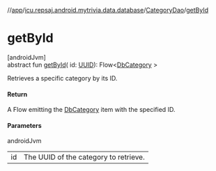 //[app](../../../index.md)/[icu.repsaj.android.mytrivia.data.database](../index.md)/[CategoryDao](index.md)/[getById](get-by-id.md)

# getById

[androidJvm]\
abstract fun [getById](get-by-id.md)(
id: [UUID](https://developer.android.com/reference/kotlin/java/util/UUID.html)):
Flow&lt;[DbCategory](../../icu.repsaj.android.mytrivia.data.database.entities/-db-category/index.md)
&gt;

Retrieves a specific category by its ID.

#### Return

A Flow emitting
the [DbCategory](../../icu.repsaj.android.mytrivia.data.database.entities/-db-category/index.md)
item with the specified ID.

#### Parameters

androidJvm

|     |                                       |
|-----|---------------------------------------|
| id  | The UUID of the category to retrieve. |
